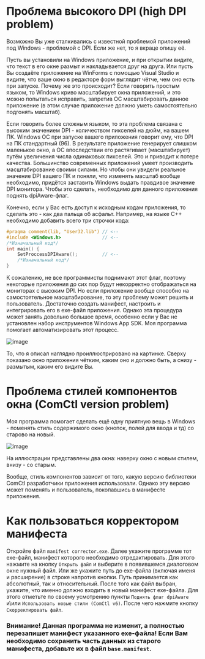# Проблема высокого DPI (high DPI problem)
Возможно Вы уже сталкивались с известной проблемой приложений под Windows - проблемой с DPI. Если же нет, то я вкраце опишу её. 

Пусть вы установили на Windows приложение, и при открытии видите, что текст в его окне размыт и накладывается друг на друга. Или пусть Вы создаёте приложение
на WinForms с помощью Visual Studio и видите, что ваше окно в редакторе форм выглядит чётче, чем оно есть при запуске. Почему же это происходит?
Если говорить простым языком, то Windows криво масштабирует окна приложений, и это можно попытаться исправить, запретив ОС масштабировать данное приложение (в этом
случае приложение должно уметь самостоятельно подгонять масштаб).

Если говорить более сложным языком, то эта проблема связана с высоким значением DPI - количеством пикселей на дюйм, на вашем ПК. Windows ОС при запуске вашего приложения говорит ему,
что DPI на ПК стандартный (96). В результате приложение генерирует слишком маленькое окно, а ОС впоследствии его растягивает (масштабирует) путём увеличения числа 
одинаковых пикселей. Это и приводит к потере качества. Большинство современных приложений умеет производить масштабирование своими силами. Но чтобы они увидели реальное
значение DPI вашего ПК и поняли, что изменять масштаб вообще необходимо, придётся заставить Windows выдать правдивое значение DPI монитора. Чтобы это сделать, необходимо 
для данного приложения поднять dpiAware-флаг.

Конечно, если у Вас есть доступ к исходным кодам приложения, то сделать это - как два пальца об асфальт. Например, на языке C++ необходимо добавить всего три строчки кода: 
```cpp
#pragma comment(lib, "User32.lib") // <--
#include <Windows.h>               // <--
/*Изначальный код*/
int main() {
    SetProccessDPIAware();         // <--
    /*Изначальный код*/
}
```
К сожалению, не все программисты поднимают этот флаг, поэтому некоторые приложения до сих пор будут некорректно отображаться на мониторах с высоким DPI. Но если приложение
вообще способно на самостоятельное масштабирование, то эту проблему может решить и пользователь. Достаточно создать манифест, настроить и интегрировать его в exe-файл приложения.
Однако эта процедура может занять довольно большое время, особенно если у Вас не установлен набор инструментов Windows App SDK. Моя программа помогает автоматизировать этот
процесс.

![image](https://github.com/user-attachments/assets/9c787a53-c906-4896-a99f-78f87b9b7820)

То, что я описал наглядно проиллюстрировано на картинке. Сверху показано окно приложения чётким, каким оно и должно быть, а снизу - размытым, каким его видите Вы.

# Проблема стилей компонентов окна (ComCtl version problem)
Моя программа помогает сделать ещё одну приятную вещь в Windows - поменять стиль содержимого окно (кнопок, полей для ввода и тд) со старово на новый.

![image](https://github.com/user-attachments/assets/d30217b1-0710-4836-87a0-9367f8ca8570)

На иллюстрации представлены два окна: наверху окно с новым стилем, внизу - со старым.

Вообще, стиль компонентов зависит от того, какую версию библиотеки ComCtl разработчики приложения использовали. Однако эту версию может поменять и пользователь, покопавшись
в манифесте приложения.

# Как пользоваться корректором манифеста
Откройте файл `manifest corrector.exe`. Далее укажите программе тот exe-файл, манифест которого необходимо отредактировать. Для этого нажмите на кнопку `Открыть файл` и 
выберите в появившемся диалоговом окне нужный файл. Или же укажите путь до exe-файла (включая именя и расширение) в строке напротив кнопки. Путь принимается как абсолютный,
так и относительный. После того как файл выбран, укажите, что именно должно входить в новый манифест exe-файла. Для этого отметьте по своему усмотрению пункты
`Поднять флаг dpiAware` и\или `Использовать новые стили (ComCtl v6)`. После чего нажмите кнопку `Скорректировать файл`.
### Внимание! Данная программа не изменит, а полностью перезапишет манифест указанного exe-файла! Если Вам необходимо сохранить часть данных из старого манифеста, добавьте их в файл `base.manifest`.
